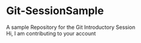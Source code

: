# Git-SessionSample
A sample Repository for the Git Introductory Session<br>
Hi, I am contributing to your account
